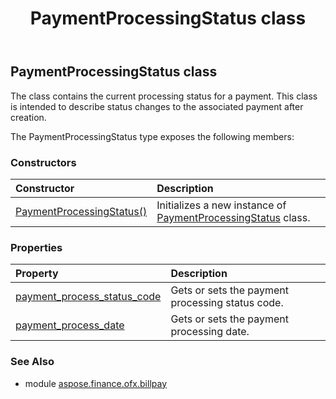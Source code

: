 ﻿---
title: PaymentProcessingStatus class
second_title: Aspose.Finance for Python via .NET API References
description: 
type: docs
weight: 360
url: /python-net/aspose.finance.ofx.billpay/paymentprocessingstatus/
is_root: false
---

## PaymentProcessingStatus class

The class contains the current processing status for a payment. This class is intended to describe status changes to the associated payment after creation.



The PaymentProcessingStatus type exposes the following members:

### Constructors
| Constructor | Description |
| :- | :- |
| [PaymentProcessingStatus()](/finance/python-net/aspose.finance.ofx.billpay/paymentprocessingstatus/__init__/#) | Initializes a new instance of [PaymentProcessingStatus](/finance/python-net/aspose.finance.ofx.billpay/paymentprocessingstatus) class. |


### Properties
| Property | Description |
| :- | :- |
| [payment_process_status_code](/finance/python-net/aspose.finance.ofx.billpay/paymentprocessingstatus/payment_process_status_code) | Gets or sets the payment processing status code. |
| [payment_process_date](/finance/python-net/aspose.finance.ofx.billpay/paymentprocessingstatus/payment_process_date) | Gets or sets the payment processing date. |


### See Also

* module [aspose.finance.ofx.billpay](../)
